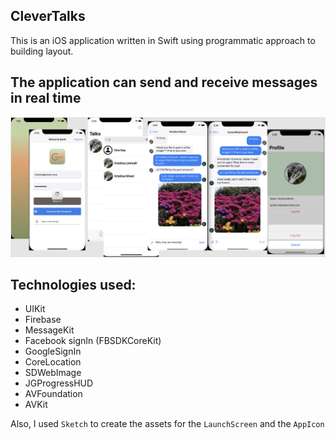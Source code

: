 ## CleverTalks

This is an iOS application written in Swift using programmatic approach to building layout. 

## The application can send and receive messages in real time

<img src="images/MainScreenShot.png" alt="Screenshot of the example project">

## Technologies used: 

- UIKit
- Firebase 
- MessageKit
- Facebook signIn (FBSDKCoreKit)
- GoogleSignIn
- CoreLocation
- SDWebImage
- JGProgressHUD
- AVFoundation
- AVKit

Also, I used `Sketch` to create the assets for the `LaunchScreen` and the `AppIcon`
